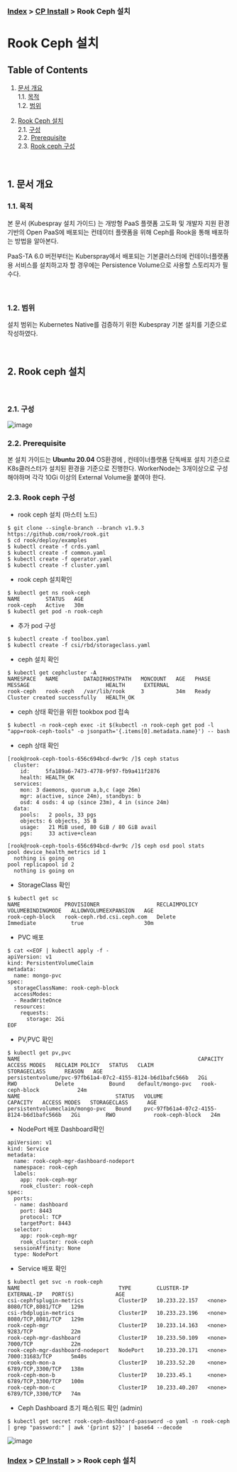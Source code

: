 ### [Index](https://github.com/PaaS-TA/Guide/blob/master/README.md) > [CP Install](https://github.com/PaaS-TA/paas-ta-container-platform/tree/master/install-guide) > Rook Ceph 설치


# Rook Ceph 설치

## Table of Contents

1. [문서 개요](#1)  
  1.1. [목적](#1.1)  
  1.2. [범위](#1.2)  

2. [Rook Ceph 설치](#2)  
  2.1. [구성](#2.1)  
  2.2. [Prerequisite](#2.2)  
  2.3. [Rook ceph 구성](#2.3)  

<br>

## <div id='1'> 1. 문서 개요

### <div id='1.1'> 1.1. 목적
본 문서 (Kubespray 설치 가이드) 는 개방형 PaaS 플랫폼 고도화 및 개발자 지원 환경 기반의 Open PaaS에 배포되는 컨테이터 플랫폼을 위해 Ceph를 Rook을 통해 배포하는 방법을 알아본다.

PaaS-TA 6.0 버전부터는 Kuberspray에서 배포되는 기본클러스터에 컨테이너플랫폼용 서비스를 설치하고자 할 경우에는 Persistence Volume으로 사용할 스토리지가 필수다.

<br>

### <div id='1.2'> 1.2. 범위
설치 범위는 Kubernetes Native를 검증하기 위한 Kubespray 기본 설치를 기준으로 작성하였다.

<br>

## <div id='2'> 2. Rook ceph 설치

<br>

### <div id='2.1'> 2.1. 구성
![image](https://user-images.githubusercontent.com/67575226/204473474-519db488-2f05-4d3e-926e-b711cdd73f0f.png)


### <div id='2.2'> 2.2. Prerequisite
본 설치 가이드는 **Ubuntu 20.04** OS환경에 , 컨테이너플랫폼 단독배포 설치 기준으로 K8s클러스터가 설치된 환경을 기준으로 진행한다.
WorkerNode는 3개이상으로 구성해야하며 각각 10Gi 이상의 External Volume을 붙여야 한다.


### <div id='2.3'> 2.3. Rook ceph 구성
- rook ceph 설치 (마스터 노드)
```
$ git clone --single-branch --branch v1.9.3 https://github.com/rook/rook.git
$ cd rook/deploy/examples
$ kubectl create -f crds.yaml
$ kubectl create -f common.yaml
$ kubectl create -f operator.yaml
$ kubectl create -f cluster.yaml
```

- rook ceph 설치확인

```
$ kubectl get ns rook-ceph 
NAME        STATUS   AGE 
rook-ceph   Active   30m 
$ kubectl get pod -n rook-ceph 

```

- 추가 pod 구성
```
$ kubectl create -f toolbox.yaml
$ kubectl create -f csi/rbd/storageclass.yaml
```

- ceph 설치 확인
```
$ kubectl get cephcluster -A 
NAMESPACE   NAME        DATADIRHOSTPATH   MONCOUNT   AGE   PHASE   MESSAGE                        HEALTH      EXTERNAL 
rook-ceph   rook-ceph   /var/lib/rook     3          34m   Ready   Cluster created successfully   HEALTH_OK
```


- ceph 상태 확인을 위한 tookbox pod 접속
```
$ kubectl -n rook-ceph exec -it $(kubectl -n rook-ceph get pod -l "app=rook-ceph-tools" -o jsonpath='{.items[0].metadata.name}') -- bash
```

- ceph 상태 확인
```
[rook@rook-ceph-tools-656c694bcd-dwr9c /]$ ceph status 
  cluster: 
    id:     5fa189a6-7473-4778-9f97-fb9a411f2876 
    health: HEALTH_OK 
  services: 
    mon: 3 daemons, quorum a,b,c (age 26m) 
    mgr: a(active, since 24m), standbys: b 
    osd: 4 osds: 4 up (since 23m), 4 in (since 24m) 
  data: 
    pools:   2 pools, 33 pgs 
    objects: 6 objects, 35 B 
    usage:   21 MiB used, 80 GiB / 80 GiB avail 
    pgs:     33 active+clean

[rook@rook-ceph-tools-656c694bcd-dwr9c /]$ ceph osd pool stats 
pool device_health_metrics id 1 
  nothing is going on 
pool replicapool id 2 
  nothing is going on
```


- StorageClass 확인
```
$ kubectl get sc 
NAME              PROVISIONER                  RECLAIMPOLICY   VOLUMEBINDINGMODE   ALLOWVOLUMEEXPANSION   AGE 
rook-ceph-block   rook-ceph.rbd.csi.ceph.com   Delete          Immediate           true                   30m
```

- PVC 배포 
```
$ cat <<EOF | kubectl apply -f - 
apiVersion: v1 
kind: PersistentVolumeClaim 
metadata: 
  name: mongo-pvc 
spec: 
  storageClassName: rook-ceph-block 
  accessModes: 
  - ReadWriteOnce 
  resources: 
    requests: 
      storage: 2Gi 
EOF 
```

- PV,PVC 확인
```
$ kubectl get pv,pvc 
NAME                                                        CAPACITY   ACCESS MODES   RECLAIM POLICY   STATUS   CLAIM               STORAGECLASS      REASON   AGE 
persistentvolume/pvc-97fb61a4-07c2-4155-8124-b6d1bafc566b   2Gi        RWO            Delete           Bound    default/mongo-pvc   rook-ceph-block            24m 
NAME                              STATUS   VOLUME                                     CAPACITY   ACCESS MODES   STORAGECLASS      AGE 
persistentvolumeclaim/mongo-pvc   Bound    pvc-97fb61a4-07c2-4155-8124-b6d1bafc566b   2Gi        RWO            rook-ceph-block   24m
```

- NodePort 배포 Dashboard확인
```
apiVersion: v1 
kind: Service 
metadata: 
  name: rook-ceph-mgr-dashboard-nodeport 
  namespace: rook-ceph 
  labels: 
    app: rook-ceph-mgr 
    rook_cluster: rook-ceph 
spec: 
  ports: 
  - name: dashboard 
    port: 8443 
    protocol: TCP 
    targetPort: 8443 
  selector: 
    app: rook-ceph-mgr 
    rook_cluster: rook-ceph 
  sessionAffinity: None 
  type: NodePort
```

- Service 배포 확인
```
$ kubectl get svc -n rook-ceph 
NAME                               TYPE        CLUSTER-IP      EXTERNAL-IP   PORT(S)             AGE 
csi-cephfsplugin-metrics           ClusterIP   10.233.22.157   <none>        8080/TCP,8081/TCP   129m 
csi-rbdplugin-metrics              ClusterIP   10.233.23.196   <none>        8080/TCP,8081/TCP   129m 
rook-ceph-mgr                      ClusterIP   10.233.14.163   <none>        9283/TCP            22m 
rook-ceph-mgr-dashboard            ClusterIP   10.233.50.109   <none>        7000/TCP            22m 
rook-ceph-mgr-dashboard-nodeport   NodePort    10.233.20.171   <none>        7000:31683/TCP      5m40s 
rook-ceph-mon-a                    ClusterIP   10.233.52.20    <none>        6789/TCP,3300/TCP   138m 
rook-ceph-mon-b                    ClusterIP   10.233.45.1     <none>        6789/TCP,3300/TCP   100m 
rook-ceph-mon-c                    ClusterIP   10.233.40.207   <none>        6789/TCP,3300/TCP   74m
```

- Ceph Dashboard 초기 패스워드 확인 (admin)
```
$ kubectl get secret rook-ceph-dashboard-password -o yaml -n rook-ceph | grep "password:" | awk '{print $2}' | base64 --decode
```

![image](https://user-images.githubusercontent.com/67575226/204476235-3c3ed360-1576-4451-b090-3cfcc4e6ba44.png)


### [Index](https://github.com/PaaS-TA/Guide/blob/master/README.md) > [CP Install](https://github.com/PaaS-TA/paas-ta-container-platform/tree/master/install-guide) > > Rook ceph 설치
